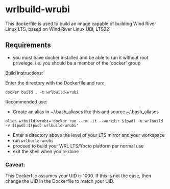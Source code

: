 # wrlbuild-wrubi

This dockerfile is used to build an image capable of building Wind River Linux LTS, based on Wind River Linux UBI, LTS22

## Requirements
- you must have docker installed and be able to run it without root privelege. i.e. you should be a member of the 'docker' group


Build instructions:

Enter the directory with the Dockerfile and run:
```
docker build . -t wrlbuild-wrubi
```

Recommended use:

- Create an alias in ~/.bash_aliases like this and source ~/.bash_aliases

```
alias wrbuild-wrubi='docker run --rm -it --workdir $(pwd) -u wrlbuild -v $(pwd):$(pwd) wrlbuild-wrubi'
```

- Enter a directory above the level of your LTS mirror and your workspace
- run `wrlbuild-wrubi`
- proceed to build your WRL LTS/Yocto platform per normal use
- exit the shell when you're done

### Caveat:
This Dockerfile assumes your UID is 1000. If this is not the case, then change the UID in the Dockerfile to match your UID.
